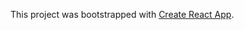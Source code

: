 This project was bootstrapped with [Create React App](https://github.com/facebookincubator/create-react-app).




